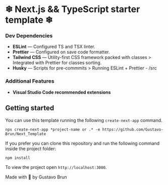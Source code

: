 # ❄ Next.js && TypeScript starter template ❄

### Dev Dependencies

- **ESLint** — Configured TS and TSX linter.
- **Prettier** — Configured on save code formatter.
- **Tailwind CSS** — Utility-first CSS framework packed with classes > Integrated with Prettier for classes sorting.
- **Husky** — Scripts for pre-commmits > Running ESLint + Prettier - /src

### Additional Features

- **Visual Studio Code recommended extensions**

## Getting started

You can use this template running the following `create-next-app` command.

```
npx create-next-app *project-name or .* -e https://github.com/Gustavo-Brun/Next_Template
```

If you prefer you can clone this repository and run the following command inside the project folder:

`npm install`

To view the project open `http://localhost:3000`.

Made with 💙 by Gustavo Brun
